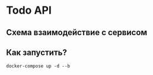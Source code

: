 # Todo API



## Схема взаимодействие с сервисом

## Как запустить?

```shell
docker-compose up -d --b
```
